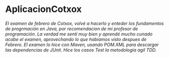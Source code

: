 # AplicacionCotxox 
###### El examen de febrero de Cotxox, volvé a hacerlo y enteder los fundamentos de progrmación en Java, por recomendacion de mi profesor de programación. La verdad me sentí muy bien y aprendé mucho cunado acabe el examen, aprovechando lo que habiamos visto despues de Febrero. El examen lo hice con Maven, usando POM.XML para descargar las dependencias de JUnit. Hice los casos Test la metodologia agil TDD.
